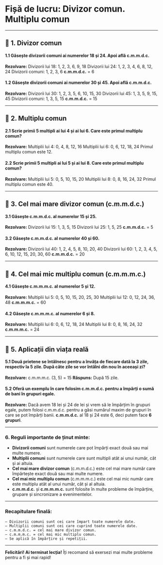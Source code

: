 # **Fișă de lucru: Divizor comun. Multiplu comun**



------

## 🔔 **1. Divizor comun**

#### **1.1 Găsește divizorii comuni ai numerelor 18 și 24. Apoi află c.m.m.d.c.**

**Rezolvare:**
 Divizorii lui 18: 1, 2, 3, 6, 9, 18
 Divizorii lui 24: 1, 2, 3, 4, 6, 8, 12, 24
 Divizorii comuni: 1, 2, 3, 6
 **c.m.m.d.c.** = 6

#### **1.2 Găsește divizorii comuni ai numerelor 30 și 45. Apoi află c.m.m.d.c.**

**Rezolvare:**
 Divizorii lui 30: 1, 2, 3, 5, 6, 10, 15, 30
 Divizorii lui 45: 1, 3, 5, 9, 15, 45
 Divizorii comuni: 1, 3, 5, 15
 **c.m.m.d.c.** = 15

------

## 🔹 **2. Multiplu comun**

#### **2.1 Scrie primii 5 multipli ai lui 4 și ai lui 6. Care este primul multiplu comun?**

**Rezolvare:**
 Multiplii lui 4: 0, 4, 8, 12, 16
 Multiplii lui 6: 0, 6, 12, 18, 24
 Primul multiplu comun este 12.

#### **2.2 Scrie primii 5 multipli ai lui 5 și ai lui 8. Care este primul multiplu comun?**

**Rezolvare:**
 Multiplii lui 5: 0, 5, 10, 15, 20
 Multiplii lui 8: 0, 8, 16, 24, 32
 Primul multiplu comun este 40.

------

## 🔹 **3. Cel mai mare divizor comun (c.m.m.d.c.)**

#### **3.1 Găsește c.m.m.d.c. al numerelor 15 și 25.**

**Rezolvare:**
 Divizorii lui 15: 1, 3, 5, 15
 Divizorii lui 25: 1, 5, 25
 **c.m.m.d.c.** = 5

#### **3.2 Găsește c.m.m.d.c. al numerelor 40 și 60.**

**Rezolvare:**
 Divizorii lui 40: 1, 2, 4, 5, 8, 10, 20, 40
 Divizorii lui 60: 1, 2, 3, 4, 5, 6, 10, 12, 15, 20, 30, 60
 **c.m.m.d.c.** = 20

------

## 🔹 **4. Cel mai mic multiplu comun (c.m.m.m.c.)**

#### **4.1 Găsește c.m.m.m.c. al numerelor 5 și 12.**

**Rezolvare:**
 Multiplii lui 5: 0, 5, 10, 15, 20, 25, 30
 Multiplii lui 12: 0, 12, 24, 36, 48
 **c.m.m.m.c.** = 60

#### **4.2 Găsește c.m.m.m.c. al numerelor 6 și 8.**

**Rezolvare:**
 Multiplii lui 6: 0, 6, 12, 18, 24
 Multiplii lui 8: 0, 8, 16, 24, 32
 **c.m.m.m.c.** = 24

------

## 🔹 **5. Aplicații din viața reală**

#### **5.1 Două prietene se întâlnesc pentru a învăța de fiecare dată la 3 zile, respectiv la 5 zile. După câte zile se vor întâlni din nou în aceeași zi?**

**Rezolvare:**
 c.m.m.m.c. (3, 5) = 15
 **Răspuns:** După 15 zile.

#### **5.2 Oferă un exemplu în care folosim c.m.m.d.c. pentru a împărți o sumă de bani în grupuri egale.**

**Rezolvare:**
 Dacă avem 18 lei și 24 de lei și vrem să le împărțim în grupuri egale, putem folosi c.m.m.d.c. pentru a găsi numărul maxim de grupuri în care se pot împărți banii.
 **c.m.m.d.c.** al 18 și 24 este 6, deci putem face **6 grupuri**.

------

### **6. Reguli importante de ținut minte:**

- **Divizorii comuni** sunt numerele care pot împărți exact două sau mai multe numere.
- **Multiplii comuni** sunt numerele care sunt multipli atât ai unui număr, cât și ai altuia.
- **Cel mai mare divizor comun** (c.m.m.d.c.) este cel mai mare număr care împărtește exact două sau mai multe numere.
- **Cel mai mic multiplu comun** (c.m.m.m.c.) este cel mai mic număr care este multiplu atât al unui număr, cât și al altuia.
- **c.m.m.d.c.** și **c.m.m.m.c.** sunt folosite în multe probleme de împărțire, grupare și sincronizare a evenimentelor.

------

### **Recapitulare finală:**

```
– Divizorii comuni sunt cei care împart toate numerele date.  
– Multiplii comuni sunt cei care cuprind toate numerele date.  
– c.m.m.d.c. = cel mai mare divizor comun.  
– c.m.m.m.c. = cel mai mic multiplu comun.  
– Se aplică în împărțire și repetiții.
```

------

**Felicitări! Ai terminat lecția!**
 Îți recomand să exersezi mai multe probleme pentru a fi și mai rapid!